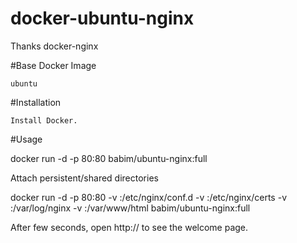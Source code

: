 # docker-ubuntu-nginx
Thanks docker-nginx

#Base Docker Image

    ubuntu

#Installation

    Install Docker.

#Usage

docker run -d -p 80:80 babim/ubuntu-nginx:full

Attach persistent/shared directories

docker run -d -p 80:80 -v <sites-enabled-dir>:/etc/nginx/conf.d -v <certs-dir>:/etc/nginx/certs -v <log-dir>:/var/log/nginx -v <html-dir>:/var/www/html babim/ubuntu-nginx:full

After few seconds, open http://<host> to see the welcome page.
